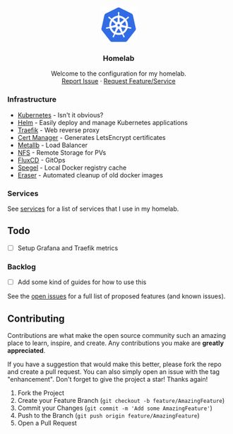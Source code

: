 <!-- PROJECT LOGO -->
<br />
<div align="center">
  <a href="https://git.fascinated.cc/Fascinated/homelab">
    <img src="images/logo.png" alt="Logo" width="80" height="80">
  </a>

<h3 align="center">Homelab</h3>
  <p align="center">
    Welcome to the configuration for my homelab.
    <br />
    <a href="https://git.fascinated.cc/Fascinated/home-ops/issues">Report Issue</a>
    ·
    <a href="https://git.fascinated.cc/Fascinated/home-ops/issues">Request Feature/Service</a>

  </p>
</div>

### Infrastructure

- [Kubernetes][k8s] - Isn't it obvious?
- [Helm][helm] - Easily deploy and manage Kubernetes applications
- [Traefik][traefik] - Web reverse proxy
- [Cert Manager][cert-manager] - Generates LetsEncrypt certificates
- [Metallb][metallb] - Load Balancer
- [NFS][nfs] - Remote Storage for PVs
- [FluxCD][fluxcd] - GitOps
- [Spegel][spegel] - Local Docker registry cache
- [Eraser][eraser] - Automated cleanup of old docker images

### Services

See [services](./kubernetes/apps/production/) for a list of services that I use in my homelab.

<!-- TODO -->

## Todo

- [ ] Setup Grafana and Traefik metrics

### Backlog

- [ ] Add some kind of guides for how to use this

See the [open issues](https://git.fascinated.cc/Fascinated/home-ops/issues) for a full list of proposed features (and known issues).

<!-- CONTRIBUTING -->

## Contributing

Contributions are what make the open source community such an amazing place to learn, inspire, and create. Any contributions you make are **greatly appreciated**.

If you have a suggestion that would make this better, please fork the repo and create a pull request. You can also simply open an issue with the tag "enhancement".
Don't forget to give the project a star! Thanks again!

1. Fork the Project
2. Create your Feature Branch (`git checkout -b feature/AmazingFeature`)
3. Commit your Changes (`git commit -m 'Add some AmazingFeature'`)
4. Push to the Branch (`git push origin feature/AmazingFeature`)
5. Open a Pull Request

<!-- MARKDOWN LINKS & IMAGES -->
<!-- https://www.markdownguide.org/basic-syntax/#reference-style-links -->

[fluxcd]: https://fluxcd.io/
[k8s]: https://kubernetes.io/
[helm]: https://helm.sh/
[traefik]: https://traefik.io/
[cert-manager]: https://cert-manager.io/
[metallb]: https://metallb.org/
[nfs]: https://nfs.fascinated.cc/
[spegel]: https://github.com/spegel-org/spegel/
[eraser]: https://github.com/eraser-dev/eraser/
